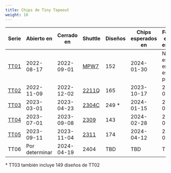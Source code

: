 ```yaml
---
title: Chips de Tiny Tapeout
weight: 10
---
```


| Serie              | Abierto en     | Cerrado en | Shuttle                                      | Diseños | Chips esperados en | Fecha de entrega estimada       |
| ------------------ | -------------- | ---------- | -------------------------------------------- | ------- | ------------------ | ------------------------------- |
| [TT01](/runs/tt01) | 2022-08-17     | 2022-09-01 | [MPW7](https://efabless.com/shuttle-status)  | 152     | 2024-01-30         | No se espera enviar esta prueba |
| [TT02](/runs/tt02) | 2022-11-09     | 2022-12-02 | [2211Q](https://efabless.com/shuttle-status) | 165     | 2023-10-17         | 2024-01-30                      |
| [TT03](/runs/tt03) | 2023-03-01     | 2023-04-23 | [2304C](https://efabless.com/shuttle-status) | 249 \*  | 2024-01-15         | 2024-02-28                      |
| [TT04](/runs/tt04) | 2023-07-01     | 2023-09-08 | [2309](https://efabless.com/shuttle-status)  | 143     | 2024-02-28         | 2024-04-15                      |
| [TT05](/runs/tt05) | 2023-09-11     | 2023-11-04 | [2311](https://efabless.com/shuttle-status)  | 174     | 2024-04-12         | 2024-05-12                      |
| TT06               | Por determinar | 2024-04-19 | 2404                                         | TBD     | TBD                | TBD                             |

\* TT03 también incluye 149 diseños de TT02